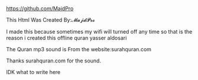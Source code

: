 https://github.com/MajdPro

This Html Was Created By:𝓜𝓪𝓳𝓭𝓟𝓻𝓸

I made this because sometimes my wifi will turned off any time
so that is the reason i created this offline quran yasser aldosari

The Quran mp3 sound is From the website:surahquran.com

Thanks surahquran.com for the sound.

IDK what to write here
